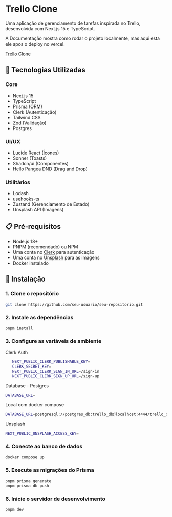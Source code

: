 # Trello Clone

Uma aplicação de gerenciamento de tarefas inspirada no Trello, desenvolvida com Next.js 15 e TypeScript.

A Documentação mostra como rodar o projeto localmente, mas aqui esta ele apos o deploy no vercel.

[Trello Clone](https://trello-clone-git-main-lucas-santos-dev.vercel.app/)

## 🚀 Tecnologias Utilizadas

### Core

- Next.js 15
- TypeScript
- Prisma (ORM)
- Clerk (Autenticação)
- Tailwind CSS
- Zod (Validação)
- Postgres

### UI/UX

- Lucide React (Ícones)
- Sonner (Toasts)
- Shadcn/ui (Componentes)
- Hello Pangea DND (Drag and Drop)

### Utilitários

- Lodash
- usehooks-ts
- Zustand (Gerenciamento de Estado)
- Unsplash API (Imagens)

## 📋 Pré-requisitos

- Node.js 18+
- PNPM (recomendado) ou NPM
- Uma conta no [Clerk](https://clerk.com) para autenticação
- Uma conta no [Unsplash](https://unsplash.com/developers) para as imagens
- Docker instalado

## 🔧 Instalação

### 1. Clone o repositório

```bash
git clone https://github.com/seu-usuario/seu-repositorio.git
```

### 2. Instale as dependências

```bash
pnpm install
```

### 3. Configure as variáveis de ambiente

Clerk Auth

```bash
   NEXT_PUBLIC_CLERK_PUBLISHABLE_KEY=
   CLERK_SECRET_KEY=
   NEXT_PUBLIC_CLERK_SIGN_IN_URL=/sign-in
   NEXT_PUBLIC_CLERK_SIGN_UP_URL=/sign-up
```

Database - Postgres

```bash
DATABASE_URL=
```

Local com docker compose

```bash
DATABASE_URL=postgresql://postgres_db:trello_db@localhost:4444/trello_db
```

Unsplash

```bash
NEXT_PUBLIC_UNSPLASH_ACCESS_KEY=
```

### 4. Conecte ao banco de dados

```bash
docker compose up
```

### 5. Execute as migrações do Prisma

```bash
pnpm prisma generate
pnpm prisma db push
```

### 6. Inicie o servidor de desenvolvimento

```bash
pnpm dev
```
